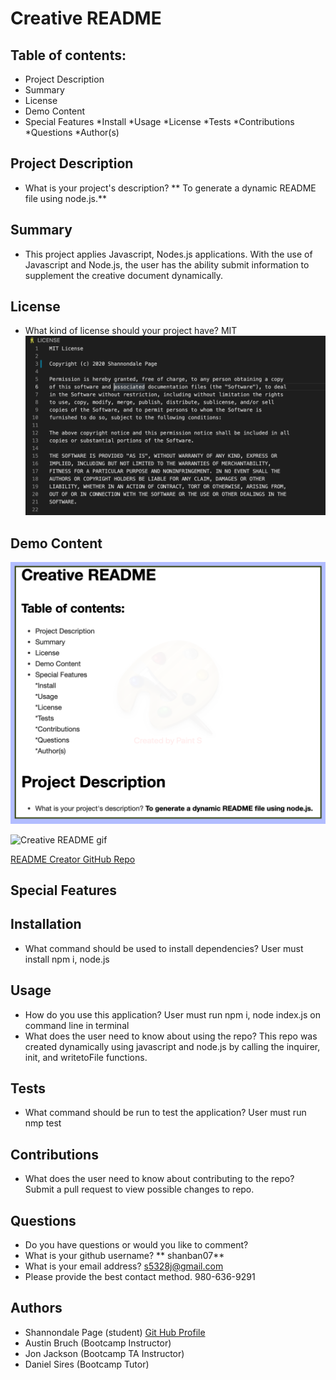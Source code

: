 # Creative README


## Table of contents:

* Project Description
* Summary
* License
* Demo Content
* Special Features
*Install
*Usage
*License
*Tests
*Contributions
*Questions
*Author(s)


## Project Description

* What is your project's description? **  To generate a dynamic README file using node.js.**

## Summary

* This project applies Javascript, Nodes.js applications. With the use of Javascript and Node.js, the user has the ability submit information to supplement the creative document dynamically.

## License

* What kind of license should your project have? MIT
![License Screenshot](./licensephoto.png)

## Demo Content

![README Screenshot](./readmephoto.png)

![Creative README gif](creative.gif)

<a href="https://github.com/sjohn214/ReadMeCreator.git">README Creator GitHub Repo</a>


## Special Features

## Installation

* What command should be used to install dependencies? User must install npm i, node.js

## Usage

* How do you use this application? User must run npm i, node index.js on command line in terminal
* What does the user need to know about using the repo?   This repo was created dynamically using javascript and node.js by calling the inquirer, init, and writetoFile functions.

## Tests

* What command should be run to test the application? User must run nmp test

## Contributions

* What does the user need to know about contributing to the repo?   Submit a pull request to view possible changes to repo.

## Questions

* Do you have questions or would you like to comment? 
* What is your github username? **  shanban07**
* What is your email address?   s5328j@gmail.com
* Please provide the best contact method. 980-636-9291
 
## Authors
* Shannondale Page (student) <a href="https://github.com/sjohn214">Git Hub Profile</a>
* Austin Bruch (Bootcamp Instructor)
* Jon Jackson (Bootcamp TA Instructor)
* Daniel Sires (Bootcamp Tutor)


  